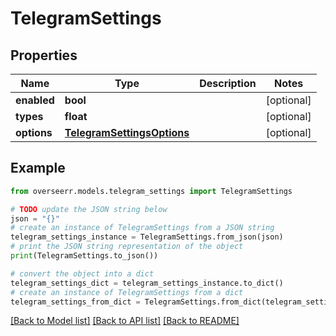 # TelegramSettings


## Properties

Name | Type | Description | Notes
------------ | ------------- | ------------- | -------------
**enabled** | **bool** |  | [optional] 
**types** | **float** |  | [optional] 
**options** | [**TelegramSettingsOptions**](TelegramSettingsOptions.md) |  | [optional] 

## Example

```python
from overseerr.models.telegram_settings import TelegramSettings

# TODO update the JSON string below
json = "{}"
# create an instance of TelegramSettings from a JSON string
telegram_settings_instance = TelegramSettings.from_json(json)
# print the JSON string representation of the object
print(TelegramSettings.to_json())

# convert the object into a dict
telegram_settings_dict = telegram_settings_instance.to_dict()
# create an instance of TelegramSettings from a dict
telegram_settings_from_dict = TelegramSettings.from_dict(telegram_settings_dict)
```
[[Back to Model list]](../README.md#documentation-for-models) [[Back to API list]](../README.md#documentation-for-api-endpoints) [[Back to README]](../README.md)


